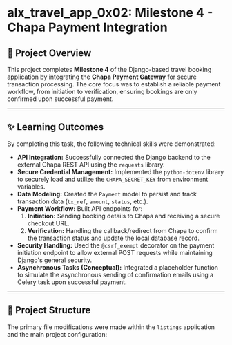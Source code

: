 # alx_travel_app_0x02: Milestone 4 - Chapa Payment Integration

## 📝 Project Overview

This project completes **Milestone 4** of the Django-based travel booking application by integrating the **Chapa Payment Gateway** for secure transaction processing. The core focus was to establish a reliable payment workflow, from initiation to verification, ensuring bookings are only confirmed upon successful payment.

---

## ✨ Learning Outcomes

By completing this task, the following technical skills were demonstrated:

* **API Integration:** Successfully connected the Django backend to the external Chapa REST API using the `requests` library.
* **Secure Credential Management:** Implemented the `python-dotenv` library to securely load and utilize the `CHAPA_SECRET_KEY` from environment variables.
* **Data Modeling:** Created the `Payment` model to persist and track transaction data (`tx_ref`, `amount`, `status`, etc.).
* **Payment Workflow:** Built API endpoints for:
    1.  **Initiation:** Sending booking details to Chapa and receiving a secure checkout URL.
    2.  **Verification:** Handling the callback/redirect from Chapa to confirm the transaction status and update the local database record.
* **Security Handling:** Used the `@csrf_exempt` decorator on the payment initiation endpoint to allow external POST requests while maintaining Django's general security.
* **Asynchronous Tasks (Conceptual):** Integrated a placeholder function to simulate the asynchronous sending of confirmation emails using a Celery task upon successful payment.

---

## 📂 Project Structure

The primary file modifications were made within the `listings` application and the main project configuration:
